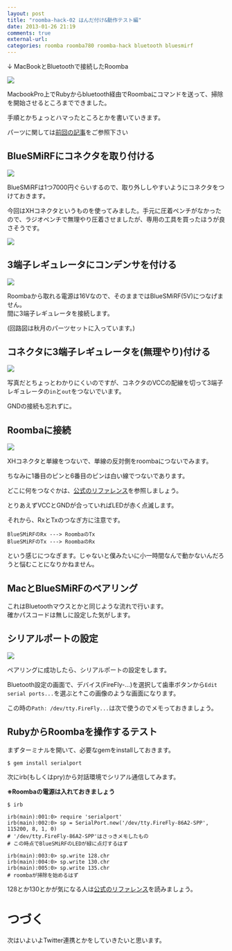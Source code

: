```yaml
---
layout: post
title: "roomba-hack-02 はんだ付け&動作テスト編"
date: 2013-01-26 21:19
comments: true
external-url:
categories: roomba roomba780 roomba-hack bluetooth bluesmirf
---
```


↓ MacBookとBluetoothで接続したRoomba

![](https://lh4.googleusercontent.com/-_ikpMnQiunk/UQPL94eDwbI/AAAAAAAAKRI/xxWbqYDC4o4/s536/photo.jpg)

MacbookPro上でRubyからbluetooth経由でRoombaにコマンドを送って、掃除を開始させるところまでできました。

手順とかちょっとハマったところとかを書いていきます。

パーツに関しては[前回の記事](http://fukayatsu.github.com/2013/01/21/roomba-hack-01/)をご参照下さい

## BlueSMiRFにコネクタを取り付ける
![](https://lh3.googleusercontent.com/-aMETeVkId8A/UQEsOt8eENI/AAAAAAAAJ2Y/PfwIMT9sH1c/s715/IMG_20130124_214029.jpg)

BlueSMiRFは1つ7000円ぐらいするので、取り外ししやすいようにコネクタをつけておきます。

今回はXHコネクタというものを使ってみました。手元に圧着ペンチがなかったので、ラジオペンチで無理やり圧着させましたが、専用の工具を買ったほうが良さそうです。

![](https://lh5.googleusercontent.com/-PXJSo9Du9rY/UQEtqFM0_cI/AAAAAAAAJ50/KmObgoXQLVQ/s715/IMG_20130124_214755.jpg)


## 3端子レギュレータにコンデンサを付ける
![](https://lh4.googleusercontent.com/-rlAFOr_6sEo/UQEzVNeNfuI/AAAAAAAAJ8Y/qD-oHa4bVC4/s715/IMG_20130124_221213.jpg)

Roombaから取れる電源は16Vなので、そのままではBlueSMiRF(5V)につなげません。  
間に3端子レギュレータを接続します。

(回路図は秋月のパーツセットに入っています。)

## コネクタに3端子レギュレータを(無理やり)付ける
![](https://lh5.googleusercontent.com/-iLczJynhha4/UQE1wzwRriI/AAAAAAAAJ_4/JOHefyb_-aE/s715/IMG_20130124_222217.jpg)

写真だとちょっとわかりにくいのですが、コネクタのVCCの配線を切って3端子レギュレータの`in`と`out`をつないでいます。

GNDの接続も忘れずに。

## Roombaに接続
![](https://lh4.googleusercontent.com/-cQGNFrgIBXo/UQFIO3Y61aI/AAAAAAAAKBc/lEUb7lSsj0k/s715/IMG_20130124_234043.jpg)

XHコネクタと単線をつないで、単線の反対側をroombaにつないでみます。

ちなみに1番目のピンと6番目のピンは白い線でつないであります。

どこに何をつなぐかは、[公式のリファレンス](http://media.wiley.com/product_ancillary/17/04700727/DOWNLOAD/iRobot%20Roomba%20Open%20Interface%20Specification.pdf)を参照しましょう。

とりあえずVCCとGNDが合っていればLEDが赤く点滅します。

それから、RxとTxのつなぎ方に注意です。

    BlueSMiRFのRx ---> RoombaのTx
    BlueSMiRFのTx ---> RoombaのRx

という感じにつなぎます。じゃないと僕みたいに小一時間なんで動かないんだろうと悩むことになりかねません。


## MacとBlueSMiRFのペアリング

これはBluetoothマウスとかと同じような流れで行います。  
確かパスコードは無しに設定した気がします。

## シリアルポートの設定

![](https://lh5.googleusercontent.com/-lWJ3AnXfTCo/UQPTthLkqhI/AAAAAAAAKSk/_hnBeL9CWI0/s713/Screen+Shot+2013-01-26+at+21.11.42.png)

ペアリングに成功したら、シリアルポートの設定をします。

Bluetooth設定の画面で、デバイス(FireFly-...)を選択して歯車ボタンから`Edit serial ports...`を選ぶと↑この画像のような画面になります。

この時の`Path: /dev/tty.FireFly...`は次で使うのでメモっておきましょう。


## RubyからRoombaを操作するテスト
まずターミナルを開いて、必要なgemをinstallしておきます。

```
$ gem install serialport
```

次にirb(もしくはpry)から対話環境でシリアル通信してみます。

**※Roombaの電源は入れておきましょう**

```
$ irb

irb(main):001:0> require 'serialport'
irb(main):002:0> sp = SerialPort.new('/dev/tty.FireFly-86A2-SPP', 115200, 8, 1, 0)
# '/dev/tty.FireFly-86A2-SPP'はさっきメモしたもの
# この時点でBlueSMiRFのLEDが緑に点灯するはず

irb(main):003:0> sp.write 128.chr
irb(main):004:0> sp.write 130.chr
irb(main):005:0> sp.write 135.chr
# roombaが掃除を始めるはず
```

128とか130とかが気になる人は[公式のリファレンス](http://media.wiley.com/product_ancillary/17/04700727/DOWNLOAD/iRobot%20Roomba%20Open%20Interface%20Specification.pdf)を読みましょう。


# つづく
次はいよいよTwitter連携とかをしていきたいと思います。